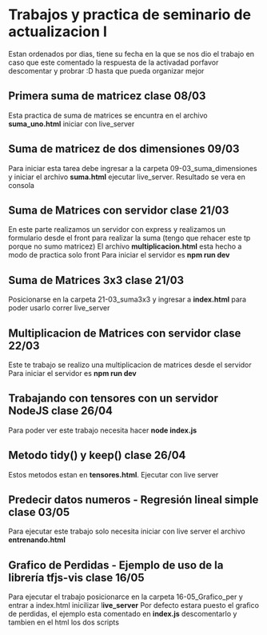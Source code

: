 # Trabajos y practica de seminario de actualizacion I
Estan ordenados por dias, tiene su fecha en la que se nos dio el trabajo en caso que este comentado la respuesta de la activadad porfavor descomentar y probrar :D hasta que pueda organizar mejor

## Primera suma de matricez clase 08/03
Esta practica de suma de matrices se encuntra en el archivo **suma_uno.html** iniciar con live_server

## Suma de matricez de dos dimensiones 09/03
Para iniciar esta tarea debe ingresar a la carpeta 09-03_suma_dimensiones y iniciar el archivo **suma.html** ejecutar live_server. Resultado se vera en consola

## Suma de Matrices con servidor clase 21/03
En este parte realizamos un servidor con express y realizamos un formulario desde el front para realizar la suma (tengo que rehacer este tp porque no sumo matricez)
El archivo **multiplicacion.html** esta hecho a modo de practica solo front
Para iniciar el servidor es **npm run dev**

## Suma de Matrices 3x3 clase 21/03
Posicionarse en la carpeta 21-03_suma3x3 y ingresar a **index.html** para poder usarlo correr live_server

## Multiplicacion de Matrices con servidor clase 22/03
Este te trabajo se realizo una multiplicacion de matrices desde el servidor
Para iniciar el servidor es **npm run dev**

## Trabajando con tensores con un servidor NodeJS clase 26/04
Para poder ver este trabajo necesita hacer **node index.js**

## Metodo tidy() y keep() clase 26/04
Estos metodos estan en **tensores.html**. Ejecutar con live server

## Predecir datos numeros - Regresión lineal simple clase 03/05
Para ejecutar este trabajo solo necesita iniciar con live server el archivo **entrenando.html**

## Grafico de Perdidas - Ejemplo de uso de la librería tfjs-vis clase 16/05
Para ejecutar el trabajo posicionarce en la carpeta 16-05_Grafico_per y entrar a index.html inicilizar l**ive_server**
Por defecto estara puesto el grafico de perdidas, el ejemplo esta comentado en **index.js** descomentarlo y tambien en el html los dos scripts 
